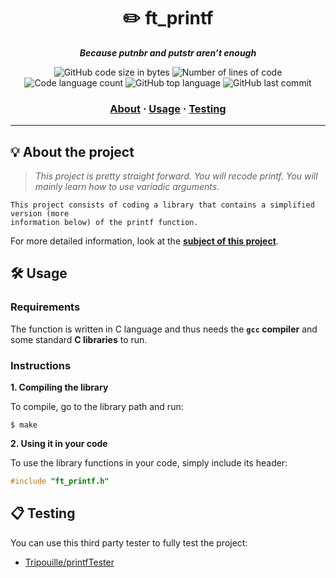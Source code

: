 <h1 align="center">
	✏️ ft_printf
</h1>

<p align="center">
	<b><i>Because putnbr and putstr aren’t enough</i></b><br>
</p>

<p align="center">
	<img alt="GitHub code size in bytes" src="https://img.shields.io/github/languages/code-size/AMAZZAL-AMINE/my-own-c-printf?color=lightblue" />
	<img alt="Number of lines of code" src="https://img.shields.io/tokei/lines/github/AMAZZAL-AMINE/my-own-c-printf?color=critical" />
	<img alt="Code language count" src="https://img.shields.io/github/languages/count/AMAZZAL-AMINE/my-own-c-printf?color=yellow" />
	<img alt="GitHub top language" src="https://img.shields.io/github/languages/top/AMAZZAL-AMINE/my-own-c-printf?color=blue" />
	<img alt="GitHub last commit" src="https://img.shields.io/github/last-commit/AMAZZAL-AMINE/my-own-c-printf?color=green" />
</p>

<h3 align="center">
	<a href="#%EF%B8%8F-about">About</a>
	<span> · </span>
	<a href="#%EF%B8%8F-usage">Usage</a>
	<span> · </span>
	<a href="#-testing">Testing</a>
</h3>

---

## 💡 About the project

> _This project is pretty straight forward. You will recode printf. You will mainly learn how to use variadic arguments._

	This project consists of coding a library that contains a simplified version (more
	information below) of the printf function.

For more detailed information, look at the [**subject of this project**](https://github.com/Surfi89/42cursus/tree/main/Subject%20PDFs).


## 🛠️ Usage

### Requirements

The function is written in C language and thus needs the **`gcc` compiler** and some standard **C libraries** to run.

### Instructions

**1. Compiling the library**

To compile, go to the library path and run:

```shell
$ make
```

**2. Using it in your code**

To use the library functions in your code, simply include its header:

```C
#include "ft_printf.h"
```

## 📋 Testing

You can use this third party tester to fully test the project:

* [Tripouille/printfTester](https://github.com/Tripouille/printfTester)
